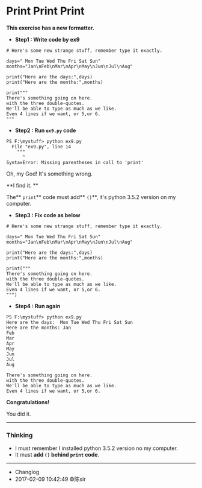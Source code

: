 # Print Print Print

**This exercise has a new formatter.**

- **Step1 : Write code by ex9**

```
# Here's some new strange stuff, remember type it exactly.

days=" Mon Tue Wed Thu Fri Sat Sun"
months="Jan\nFeb\nMar\nApr\nMay\nJun\nJul\nAug"

print("Here are the days:",days)
print("Here are the months:",months)

print"""
There's something going on here.
with the three double-quotes.
We'll be able to type as much as we like.
Even 4 lines if we want, or 5,or 6.
"""

```

- **Step2 : Run `ex9.py` code**
```
PS F:\mystuff> python ex9.py
  File "ex9.py", line 14
    """
      ^
SyntaxError: Missing parentheses in call to 'print'
```

Oh, my God! It's something wrong.

**I find it. **

The** `print`** code must add** `()`**, it's python 3.5.2 version on my computer.

- **Step3 : Fix code as below**
```
# Here's some new strange stuff, remember type it exactly.

days=" Mon Tue Wed Thu Fri Sat Sun"
months="Jan\nFeb\nMar\nApr\nMay\nJun\nJul\nAug"

print("Here are the days:",days)
print("Here are the months:",months)

print("""
There's something going on here.
with the three double-quotes.
We'll be able to type as much as we like.
Even 4 lines if we want, or 5,or 6.
""")

```

- **Step4 : Run again**
```
PS F:\mystuff> python ex9.py
Here are the days:  Mon Tue Wed Thu Fri Sat Sun
Here are the months: Jan
Feb
Mar
Apr
May
Jun
Jul
Aug

There's something going on here.
with the three double-quotes.
We'll be able to type as much as we like.
Even 4 lines if we want, or 5,or 6.

```
**Congratulations!**

You did it.
***
### Thinking

- I must remember I installed python 3.5.2 version no my computer.
- It must **add `()` behind `print` code**.
***
- Changlog
- 2017-02-09 10:42:49 ©陈sir

